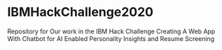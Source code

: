 # IBMHackChallenge2020
Repository for Our work in the IBM Hack Challenge
Creating A Web App With Chatbot for AI Enabled Personality Insights and Resume Screening

